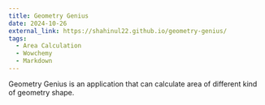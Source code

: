 ```yaml
---
title: Geometry Genius
date: 2024-10-26
external_link: https://shahinul22.github.io/geometry-genius/
tags:
  - Area Calculation
  - Wowchemy
  - Markdown
---
```


Geometry Genius is an application that can calculate area of different kind of geometry shape.

<!--more-->
